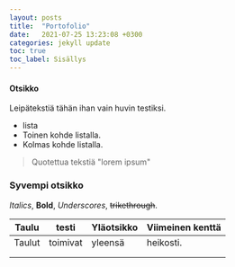 ```yaml
---
layout: posts
title:  "Portofolio"
date:   2021-07-25 13:23:08 +0300
categories: jekyll update
toc: true
toc_label: Sisällys
---
```


#### Otsikko

Leipätekstiä tähän ihan vain huvin testiksi.

- lista
- Toinen kohde listalla.
- Kolmas kohde listalla.

> Quotettua tekstiä "lorem ipsum"

### Syvempi otsikko

*Italics*, **Bold**, _Underscores_, ~~trikethrough~~.

 | Taulu  | testi    | Yläotsikko | Viimeinen kenttä |
 |--------|----------|------------|------------------|
 | Taulut | toimivat | yleensä    | heikosti.        |
 |        |          |            |                  |
 |        |          |            |                  |
 
